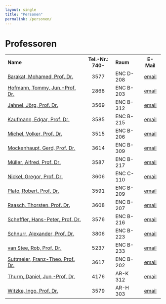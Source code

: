 ```yaml
---
layout: single
title: "Personen"
permalink: /personen/
---
```


<h1>Professoren</h1>

<div style="text-align: center">     
  <table border="0">         
    <tbody>             
      <tr align="left">                 
        <th align="left" width="380"><strong>Name</strong></th>                  
        <th align="center" width="120"><strong>Tel.-Nr.: 740-</strong></th>                  
        <th align="left" width="100"><strong>Raum</strong></th>                  
        <th align="center" width="65"><strong>E-Mail</strong></th>             
      </tr>              
      <tr>                 
        <td align="left"><a href="http://www.algebra.mathematik.uni-siegen.de/barakat/" class=" cd_intlink">Barakat, Mohamed, Prof. Dr.</a></td>                  <td align="center">3577</td>                  
        <td align="left">ENC D-208</td>                  
        <td align="center">                 
          <a href="mailto:mohamed.barakat@uni-siegen.de" class="cd_mailto">email</a></td>             
      </tr>              
      <tr>                 
        <td align="left"><a href="https://www.thofma.com/" class=" cd_intlink">Hofmann, Tommy, Jun.-Prof. Dr.</a>                 <br>
        </td>                  
        <td align="center">2868                 <br></td>                  
        <td align="left">ENC B-203</td>                  
        <td align="center"><a href="mailto:tommy.hofmann@uni-siegen.de" class="cd_mailto">email</a></td>             
      </tr>

<tr>  
	<td align="left"><a href="https://wwwuser.gwdg.de/~jjahnel/" class=" cd_intlink">Jahnel, Jörg, Prof. Dr.</a></td>                  
	<td align="center">3569</td>                  
	<td align="left">ENC B-312</td>                  
	<td align="center"><a href="mailto:jahnel@mathematik.uni-siegen.de" class="cd_mailto">email</a></td></tr>              
 <tr>                 
	 <td align="left"><a href="http://www.uni-siegen.de/fb6/src/kaufmann/" class=" cd_intlink">Kaufmann, Edgar, Prof. Dr.</a></td>                  <td align="center">3585</td>
	 <td align="left">ENC B-215</td>                  
	 <td align="center"><a href="mailto:kaufmann@mathematik.uni-siegen.de" class="cd_mailto">email</a></td>             
 </tr>

<tr>                 <td align="left"><a href="http://www.uni-siegen.de/fb6/geomathe/staff/michel.html?lang=de%E2%8C%A9=de" class=" cd_intlink">                 Michel, Volker, Prof. Dr.</a></td>                  <td align="center">                 3515</td>                  <td align="left">ENC                 B-206</td>                  <td align="center">                 <a href="mailto:michel@mathematik.uni-siegen.de" class="
	  cd_mailto">                 email</a></td>             </tr>              <tr>                 <td align="left"><a href="http://www.analysis-mathematik.uni-siegen.de/" class=" cd_intlink">                 Mockenhaupt, Gerd, Prof. Dr.</a></td>                  <td align="center">                 3614</td>                  <td align="left">ENC                 B-309</td>                  <td align="center">                 <a href="mailto:gerdm@mathematik.uni-siegen.de" class="
	  cd_mailto">                 email</a></td>             </tr>              <tr>                 <td align="left"><a href="http://www.uni-siegen.de/fb6/src/mueller/" class=" cd_intlink">Müller,                 Alfred, Prof. Dr.</a></td>                  <td align="center">                 3587</td>                  <td align="left">ENC                 B-217</td>                  <td align="center">                 <a href="mailto:mueller@mathematik.uni-siegen.de" class="
	  cd_mailto">                 email</a></td>             </tr>              <tr>                 <td align="left"><a href="http://www.uni-siegen.de/fb6/phima/member/prof/vknickel.html" class=" cd_intlink">                 Nickel, Gregor, Prof. Dr.</a></td>                  <td align="center">                 3606</td>                  <td align="left">ENC                 C-110</td>                  <td align="center">                 <a href="mailto:nickel@mathematik.uni-siegen.de" class="
	  cd_mailto">                 email</a></td>             </tr>              <tr>                 <td align="left"><a href="/fb6/aan/plato/vkplato.html?lang=de" class=" cd_intlink">Plato, Robert,                 Prof. Dr.</a></td>                  <td align="center">                 3591</td>                  <td align="left">ENC                 B-209</td>                  <td align="center">                 <a href="mailto:plato@mathematik.uni-siegen.de" class="
	  cd_mailto">                 email</a></td>             </tr>              <tr>                 <td align="left"><a href="http://www.uni-siegen.de/fb6/numerik/" class=" cd_intlink">Raasch,                 Thorsten, Prof. Dr.</a></td>                  <td align="center">                 3608</td>                  <td align="left">ENC                 B-207</td>                  <td align="center">                 <a href="mailto:raasch@mathematik.uni-siegen.de" class="
	  cd_mailto">                 email</a></td>             </tr>              <tr>                 <td align="left"><a href="http://www.uni-siegen.de/fb6/src/scheffler/" class=" cd_intlink">Scheffler,                 Hans-Peter, Prof. Dr.</a></td>                  <td align="center">                 3576</td>                  <td align="left">ENC                 B-216</td>                  <td align="center">                 <a href="mailto:scheffler@mathematik.uni-siegen.de" class="
	  cd_mailto">                 email</a></td>             </tr>              <tr>                 <td align="left"><a href="http://www.uni-siegen.de/fb6/src/schnurr/" class=" cd_intlink">Schnurr,                 Alexander, Prof. Dr.</a></td>                  <td align="center">                 3806</td>                  <td align="left">ENC                 B-223</td>                  <td align="center">                 <a href="mailto:schnurr@mathematik.uni-siegen.de" class="
	  cd_mailto">                 email</a></td>             </tr>              <tr>                 <td align="left"><a href="http://www.uni-siegen.de/fb6/aan/optimierung/" class=" cd_intlink">                 van Stee, Rob, Prof. Dr.</a></td>                  <td align="center">                 5237</td>                  <td align="left">ENC                 B-233</td>                  <td align="center">                 <a href="mailto:vanstee@mathematik.uni-siegen.de" class="
	  cd_mailto">                 email</a></td>             </tr>              <tr>                 <td align="left"><a href="http://www.uni-siegen.de/fb6/wir/personen/suttmeier/" class=" cd_intlink">                 Suttmeier, Franz-Theo, Prof. Dr.</a></td>                  <td align="center">                 3617</td>                  <td align="left">ENC                 B-202</td>                  <td align="center">                 <a href="mailto:suttmeier@mathematik.uni-siegen.de" class="
	  cd_mailto">                 email</a></td>             </tr>  <tr>                 <td align="left"><a href="https://www.uni-siegen.de/fb6/didaktik/personen/daniel-thurm/index.html?lang=de" class=" cd_intlink">Thurm,                 Daniel, Jun.-Prof. Dr.</a></td>                  <td align="center">                 4176</td>                  <td align="left">AR-K 312</td>                  <td align="center">                 <a href="mailto:thurm@mathematik.uni-siegen.de" class="
	  cd_mailto">                 email</a></td>             </tr>              <tr>                 <td align="left"><a href="http://www.uni-siegen.de/fb6/didaktik/personen/ingo-witzke/" class=" cd_intlink">                 Witzke, Ingo, Prof. Dr.</a></td>                  <td align="center">                 3579</td>                  <td align="left">AR-H                 303</td>                  <td align="center">                 <a href="mailto:witzke@mathematik.uni-siegen.de" class="
	  cd_mailto">                 email</a></td>             </tr>         </tbody>     </table> </div>
